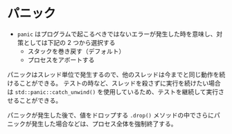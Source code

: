 # パニック

- `panic` はプログラムで起こるべきではないエラーが発生した時を意味し、対策としては下記の 2 つから選択する
  - スタックを巻き戻す（デフォルト）
  - プロセスをアボートする

パニックはスレッド単位で発生するので、他のスレッドは今までと同じ動作を続けることができる。
テストの時など、スレッドを殺さずに実行を続けたい場合は `std::panic::catch_unwind()` を使用しているため、テストを継続して実行させることができる。

パニックが発生した後で、値をドロップする `.drop()` メソッドの中でさらにパニックが発生した場合などは、プロセス全体を強制終了する。
